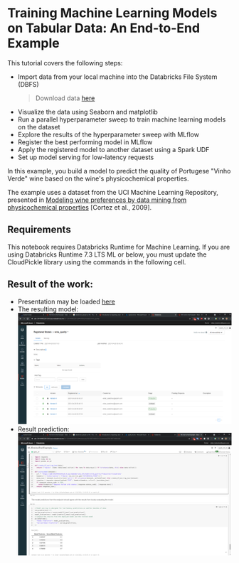 # Training Machine Learning Models on Tabular Data: An End-to-End Example

This tutorial covers the following steps:

- Import data from your local machine into the Databricks File System (DBFS)
  > Download data [here](./data)
- Visualize the data using Seaborn and matplotlib
- Run a parallel hyperparameter sweep to train machine learning models on the dataset
- Explore the results of the hyperparameter sweep with MLflow
- Register the best performing model in MLflow
- Apply the registered model to another dataset using a Spark UDF
- Set up model serving for low-latency requests

In this example, you build a model to predict the quality of Portugese "Vinho Verde" wine based on the wine's physicochemical properties.

The example uses a dataset from the UCI Machine Learning Repository, presented in [Modeling wine preferences by data mining from physicochemical properties](https://www.sciencedirect.com/science/article/pii/S0167923609001377?via%3Dihub) [Cortez et al., 2009].

## Requirements
This notebook requires Databricks Runtime for Machine Learning.
If you are using Databricks Runtime 7.3 LTS ML or below, you must update the CloudPickle library using the commands in the following cell.

## Result of the work:

- Presentation may be loaded [here](./presentation)
- The resulting model:
![models](./img/models.png)
- Result prediction:
![result prediction](./img/result.png)